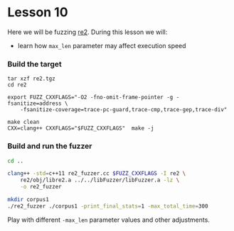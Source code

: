 # Lesson 10

Here we will be fuzzing [re2]. During this lesson we will:
* learn how `max_len` parameter may affect execution speed


### Build the target

```
tar xzf re2.tgz
cd re2

export FUZZ_CXXFLAGS="-O2 -fno-omit-frame-pointer -g -fsanitize=address \
    -fsanitize-coverage=trace-pc-guard,trace-cmp,trace-gep,trace-div"

make clean
CXX=clang++ CXXFLAGS="$FUZZ_CXXFLAGS"  make -j
```

### Build and run the fuzzer

```bash
cd ..

clang++ -std=c++11 re2_fuzzer.cc $FUZZ_CXXFLAGS -I re2 \
    re2/obj/libre2.a ../../libFuzzer/libFuzzer.a -lz \
    -o re2_fuzzer

mkdir corpus1
./re2_fuzzer ./corpus1 -print_final_stats=1 -max_total_time=300
```

Play with different `-max_len` parameter values and other adjustments.

[re2]: https://github.com/google/re2
